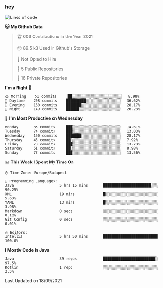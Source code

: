 ### hey

<!--START_SECTION:waka-->
![Lines of code](https://img.shields.io/badge/From%20Hello%20World%20I%27ve%20Written-75935%20lines%20of%20code-blue)

**🐱 My Github Data** 

> 🏆 608 Contributions in the Year 2021
 > 
> 📦 89.5 kB Used in Github's Storage 
 > 
> 🚫 Not Opted to Hire
 > 
> 📜 5 Public Repositories 
 > 
> 🔑 16 Private Repositories  
 > 
**I'm a Night 🦉** 

```text
🌞 Morning    51 commits     ██░░░░░░░░░░░░░░░░░░░░░░░   8.98% 
🌆 Daytime    208 commits    █████████░░░░░░░░░░░░░░░░   36.62% 
🌃 Evening    160 commits    ███████░░░░░░░░░░░░░░░░░░   28.17% 
🌙 Night      149 commits    ██████░░░░░░░░░░░░░░░░░░░   26.23%

```
📅 **I'm Most Productive on Wednesday** 

```text
Monday       83 commits     ███░░░░░░░░░░░░░░░░░░░░░░   14.61% 
Tuesday      74 commits     ███░░░░░░░░░░░░░░░░░░░░░░   13.03% 
Wednesday    160 commits    ███████░░░░░░░░░░░░░░░░░░   28.17% 
Thursday     45 commits     ██░░░░░░░░░░░░░░░░░░░░░░░   7.92% 
Friday       78 commits     ███░░░░░░░░░░░░░░░░░░░░░░   13.73% 
Saturday     51 commits     ██░░░░░░░░░░░░░░░░░░░░░░░   8.98% 
Sunday       77 commits     ███░░░░░░░░░░░░░░░░░░░░░░   13.56%

```


📊 **This Week I Spent My Time On** 

```text
⌚︎ Time Zone: Europe/Budapest

💬 Programming Languages: 
Java                     5 hrs 15 mins       ██████████████████████░░░   90.25% 
XML                      19 mins             █░░░░░░░░░░░░░░░░░░░░░░░░   5.63% 
YAML                     13 mins             █░░░░░░░░░░░░░░░░░░░░░░░░   3.98% 
Markdown                 0 secs              ░░░░░░░░░░░░░░░░░░░░░░░░░   0.12% 
Git Config               0 secs              ░░░░░░░░░░░░░░░░░░░░░░░░░   0.01%

🔥 Editors: 
IntelliJ                 5 hrs 50 mins       █████████████████████████   100.0%

```

**I Mostly Code in Java** 

```text
Java                     39 repos            ████████████████████████░   97.5% 
Kotlin                   1 repo              ░░░░░░░░░░░░░░░░░░░░░░░░░   2.5%

```



 Last Updated on 18/09/2021
<!--END_SECTION:waka-->
